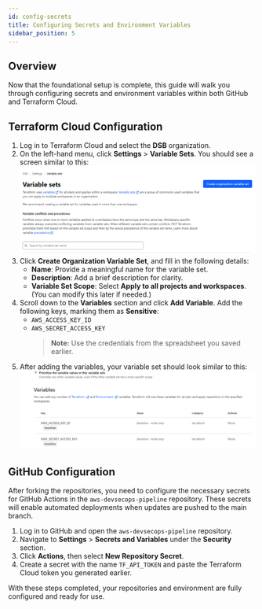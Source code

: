 ```yaml
---
id: config-secrets
title: Configuring Secrets and Environment Variables
sidebar_position: 5
---
```


## Overview

Now that the foundational setup is complete, this guide will walk you through configuring secrets and environment variables within both GitHub and Terraform Cloud.

## Terraform Cloud Configuration

1. Log in to Terraform Cloud and select the **DSB** organization.
2. On the left-hand menu, click **Settings** > **Variable Sets**. You should see a screen similar to this:
   ![Variable Sets](image-6.png)
3. Click **Create Organization Variable Set**, and fill in the following details:
   - **Name**: Provide a meaningful name for the variable set.
   - **Description**: Add a brief description for clarity.
   - **Variable Set Scope**: Select **Apply to all projects and workspaces**. (You can modify this later if needed.)
4. Scroll down to the **Variables** section and click **Add Variable**. Add the following keys, marking them as **Sensitive**:
   - `AWS_ACCESS_KEY_ID`
   - `AWS_SECRET_ACCESS_KEY`
     > **Note:** Use the credentials from the spreadsheet you saved earlier.
5. After adding the variables, your variable set should look similar to this:
   ![Final Variable Set](image-7.png)

## GitHub Configuration

After forking the repositories, you need to configure the necessary secrets for GitHub Actions in the `aws-devsecops-pipeline` repository. These secrets will enable automated deployments when updates are pushed to the main branch.

1. Log in to GitHub and open the `aws-devsecops-pipeline` repository.
2. Navigate to **Settings** > **Secrets and Variables** under the **Security** section.
3. Click **Actions**, then select **New Repository Secret**.
4. Create a secret with the name `TF_API_TOKEN` and paste the Terraform Cloud token you generated earlier.

With these steps completed, your repositories and environment are fully configured and ready for use.
